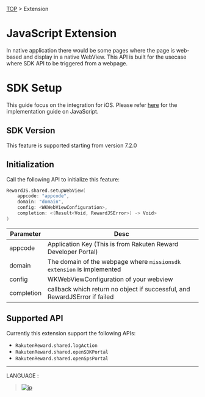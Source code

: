 [TOP](../../README.md#top) > Extension  

# JavaScript Extension    
In native application there would be some pages where the page is web-based and display in a native WebView. This API is built for the usecase where SDK API to be triggered from a webpage. 

# SDK Setup
This guide focus on the integration for iOS. Please refer [here](https://github.com/rakuten-ads/Rakuten-Reward-JS/tree/main/js-extension-library) for the implementation guide on JavaScript.   

## SDK Version
This feature is supported starting from version 7.2.0

## Initialization  
Call the following API to initialize this feature:  

```Swift  
RewardJS.shared.setupWebView(
    appcode: "appcode",
    domain: "domain",
    config: <WKWebViewConfiguration>,
    completion: <(Result<Void, RewardJSError>) -> Void>
)
```  
| Parameter | Desc |
| --- | --- |
| appcode | Application Key (This is from Rakuten Reward Developer Portal) |
| domain | The domain of the webpage where `missionsdk extension` is implemented |
| config | WKWebViewConfiguration of your webview |
| completion | callback which return no object if successful, and RewardJSError if failed |  

## Supported API
Currently this extension support the following APIs:
* `RakutenReward.shared.logAction`
* `RakutenReward.shared.openSDKPortal`  
* `RakutenReward.shared.openSpsPortal`

---
LANGUAGE :
> [![jp](../lang/ja.png)](../ja/extension/README.md)  
